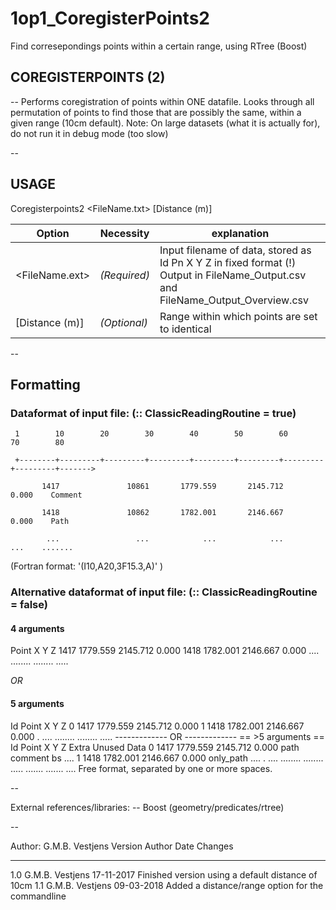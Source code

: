 # 1op1_CoregisterPoints2
Find corresepondings points within a certain range, using RTree (Boost)

## COREGISTERPOINTS (2)
--
 Performs coregistration of points within ONE datafile. Looks through all permutation of points
 to find those that are possibly the same, within a given range (10cm default).
 Note: On large datasets (what it is actually for), do not run it in debug mode (too slow)
 
--
 ## USAGE
 Coregisterpoints2 <FileName.txt> [Distance (m)]
 
 Option | Necessity | explanation
 ---|---|---
 <FileName.ext> | *(Required)* | Input filename of data, stored as Id Pn X Y Z in fixed format (!) Output in FileName_Output.csv and FileName_Output_Overview.csv
 [Distance (m)] | *(Optional)* | Range within which points are set to identical
 
--
## Formatting

### Dataformat of input file: (:: ClassicReadingRoutine = true)
 
` 1        10        20        30        40        50        60        70        80`
 
` +--------+---------+---------+---------+---------+---------+---------+---------+------->`

`       1417               10861       1779.559       2145.712          0.000    Comment`

`       1418               10862       1782.001       2146.667          0.000    Path`

`        ...                 ...            ...            ...            ...    .......`

 (Fortran format: '(I10,A20,3F15.3,A)' )
 
 
### Alternative dataformat of input file:  (:: ClassicReadingRoutine = false)
 
#### 4 arguments
 Point X Y Z
 1417 1779.559 2145.712 0.000
 1418 1782.001 2146.667 0.000
 .... ........ ........ .....
 
*OR*

#### 5 arguments
 Id Point X Y Z
 0 1417 1779.559 2145.712 0.000
 1 1418 1782.001 2146.667 0.000
 . .... ........ ........ .....
 ------------- OR -------------
 == >5 arguments ==
 Id Point X Y Z Extra Unused Data
 0 1417 1779.559 2145.712 0.000 path comment bs ....
 1 1418 1782.001 2146.667 0.000 only_path ....
 . .... ........ ........ ..... ....... ....... ....
 Free format, separated by one or more spaces.
 
--

 External references/libraries:
 -- Boost (geometry/predicates/rtree)
 
--

 Author:  G.M.B. Vestjens
 Version  Author            Date          Changes
 -------  ------            ----          -------
 
 1.0      G.M.B. Vestjens   17-11-2017    Finished version using a default distance of 10cm
 1.1      G.M.B. Vestjens   09-03-2018    Added a distance/range option for the commandline


